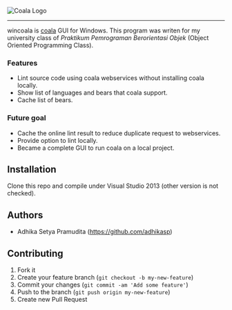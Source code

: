 ![Coala Logo](https://cloud.githubusercontent.com/assets/5716520/24838296/a9cf5f04-1d45-11e7-855c-47b816ce1e09.png)

------------------------------------------------------------------------------

wincoala is [coala](https://github.com/coala/coala) GUI for Windows. 
This program was writen for my university class of *Praktikum Pemrograman
Berorientasi Objek* (Object Oriented Programming Class).

### Features

- Lint source code using coala webservices without installing coala locally.
- Show list of languages and bears that coala support.
- Cache list of bears.

### Future goal

- Cache the online lint result to reduce duplicate request to webservices.
- Provide option to lint locally.
- Became a complete GUI to run coala on a local project.

## Installation

Clone this repo and compile under Visual Studio 2013 (other version
is not checked).


## Authors

* Adhika Setya Pramudita (https://github.com/adhikasp)


## Contributing

1. Fork it
2. Create your feature branch (`git checkout -b my-new-feature`)
3. Commit your changes (`git commit -am 'Add some feature'`)
4. Push to the branch (`git push origin my-new-feature`)
5. Create new Pull Request
